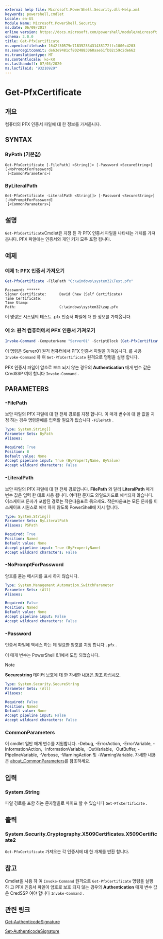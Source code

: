 ```yaml
---
external help file: Microsoft.PowerShell.Security.dll-Help.xml
keywords: powershell,cmdlet
Locale: en-US
Module Name: Microsoft.PowerShell.Security
ms.date: 06/09/2017
online version: https://docs.microsoft.com/powershell/module/microsoft.powershell.security/get-pfxcertificate?view=powershell-7&WT.mc_id=ps-gethelp
schema: 2.0.0
title: Get-PfxCertificate
ms.openlocfilehash: 1642f30579e71835233431438172ffc1000c4203
ms.sourcegitcommit: de63e9481cf8024883060aae61fb02c59c2de662
ms.translationtype: MT
ms.contentlocale: ko-KR
ms.lasthandoff: 07/03/2020
ms.locfileid: "93210929"
---
```

# Get-PfxCertificate

## 개요
컴퓨터의 PFX 인증서 파일에 대 한 정보를 가져옵니다.

## SYNTAX

### ByPath (기본값)

```
Get-PfxCertificate [-FilePath] <String[]> [-Password <SecureString>] [-NoPromptForPassword]
 [<CommonParameters>]
```

### ByLiteralPath

```
Get-PfxCertificate -LiteralPath <String[]> [-Password <SecureString>] [-NoPromptForPassword]
 [<CommonParameters>]
```

## 설명

`Get-PfxCertificate`Cmdlet은 지정 된 각 PFX 인증서 파일을 나타내는 개체를 가져옵니다.
PFX 파일에는 인증서와 개인 키가 모두 포함 됩니다.

## 예제

### 예제 1: PFX 인증서 가져오기

```powershell
Get-PfxCertificate -FilePath "C:\windows\system32\Test.pfx"
```

```output
Password: ******
Signer Certificate:      David Chew (Self Certificate)
Time Certificate:
Time Stamp:
Path:                    C:\windows\system32\zap.pfx
```

이 명령은 시스템의 테스트 .pfx 인증서 파일에 대 한 정보를 가져옵니다.

### 예 2: 원격 컴퓨터에서 PFX 인증서 가져오기

```powershell
Invoke-Command -ComputerName "Server01" -ScriptBlock {Get-PfxCertificate -FilePath "C:\Text\TestNoPassword.pfx"} -Authentication CredSSP
```

이 명령은 Server01 원격 컴퓨터에서 PFX 인증서 파일을 가져옵니다. 를 사용 `Invoke-Command` 하 여 `Get-PfxCertificate` 원격으로 명령을 실행 합니다.

PFX 인증서 파일이 암호로 보호 되지 않는 경우의 **Authentication** 매개 변수 값은 CredSSP 여야 합니다 `Invoke-Command` .

## PARAMETERS

### -FilePath

보안 파일의 PFX 파일에 대 한 전체 경로를 지정 합니다. 이 매개 변수에 대 한 값을 지정 하는 경우 명령줄에를 입력할 필요가 없습니다 `-FilePath` .

```yaml
Type: System.String[]
Parameter Sets: ByPath
Aliases:

Required: True
Position: 0
Default value: None
Accept pipeline input: True (ByPropertyName, ByValue)
Accept wildcard characters: False
```

### -LiteralPath

보안 파일의 PFX 파일에 대 한 전체 경로입니다. **FilePath** 와 달리 **LiteralPath** 매개 변수 값은 입력 한 대로 사용 됩니다. 어떠한 문자도 와일드카드로 해석되지 않습니다. 이스케이프 문자가 포함된 경로는 작은따옴표로 묶으세요. 작은따옴표는 모든 문자를 이스케이프 시퀀스로 해석 하지 않도록 PowerShell에 지시 합니다.

```yaml
Type: System.String[]
Parameter Sets: ByLiteralPath
Aliases: PSPath

Required: True
Position: Named
Default value: None
Accept pipeline input: True (ByPropertyName)
Accept wildcard characters: False
```

### -NoPromptForPassword

암호를 묻는 메시지를 표시 하지 않습니다.

```yaml
Type: System.Management.Automation.SwitchParameter
Parameter Sets: (All)
Aliases:

Required: False
Position: Named
Default value: None
Accept pipeline input: False
Accept wildcard characters: False
```

### -Password

인증서 파일에 액세스 하는 데 필요한 암호를 지정 합니다 `.pfx` .

이 매개 변수는 PowerShell 6.1에서 도입 되었습니다.

> [!NOTE]
> **Securestring** 데이터 보호에 대 한 자세한 [내용은 참조 하십시오](/dotnet/api/system.security.securestring#how-secure-is-securestring).

```yaml
Type: System.Security.SecureString
Parameter Sets: (All)
Aliases:

Required: False
Position: Named
Default value: None
Accept pipeline input: False
Accept wildcard characters: False
```

### CommonParameters

이 cmdlet 일반 매개 변수를 지원합니다. -Debug, -ErrorAction, -ErrorVariable, -InformationAction, -InformationVariable, -OutVariable, -OutBuffer, -PipelineVariable, -Verbose, -WarningAction 및 -WarningVariable. 자세한 내용은 [about_CommonParameters](https://go.microsoft.com/fwlink/?LinkID=113216)를 참조하세요.

## 입력

### System.String

파일 경로를 포함 하는 문자열을로 파이프 할 수 있습니다 `Get-PfxCertificate` .

## 출력

### System.Security.Cryptography.X509Certificates.X509Certificate2

`Get-PfxCertificate` 가져오는 각 인증서에 대 한 개체를 반환 합니다.

## 참고

Cmdlet을 사용 하 여 `Invoke-Command` 원격으로 `Get-PfxCertificate` 명령을 실행 하 고 PFX 인증서 파일이 암호로 보호 되지 않는 경우의 **Authentication** 매개 변수 값은 CredSSP 여야 합니다 `Invoke-Command` .

## 관련 링크

[Get-AuthenticodeSignature](Get-AuthenticodeSignature.md)

[Set-AuthenticodeSignature](Set-AuthenticodeSignature.md)
